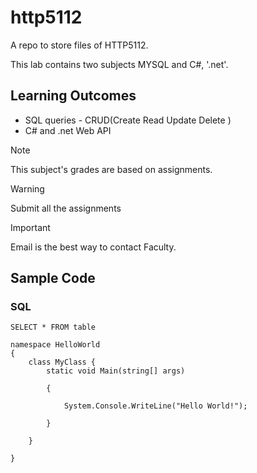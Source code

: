 # http5112
A repo to store files of HTTP5112.

This lab contains two subjects MYSQL and C#, '.net'.

## Learning Outcomes 
- SQL  queries - CRUD(Create Read Update Delete )
- C# and .net Web API

> [!Note]
This subject's grades are based on assignments.

> [!Warning]
Submit all the assignments

> [!Important]
Email is the best way to contact Faculty.

## Sample Code
### SQL
`SELECT * FROM table `


```
namespace HelloWorld
{
    class MyClass { 
        static void Main(string[] args)
        
        {
        
            System.Console.WriteLine("Hello World!");
            
        }
        
    }
    
}
```
